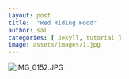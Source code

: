 ```yaml
---
layout: post
title:  "Red Riding Hood"
author: sal
categories: [ Jekyll, tutorial ]
image: assets/images/1.jpg
---
```

![IMG_0152.JPG](image/IMG_0152.JPG)
